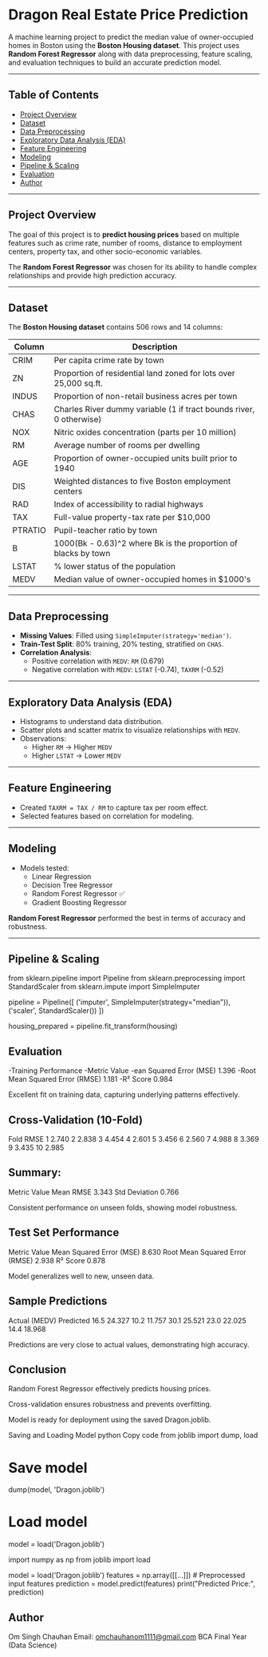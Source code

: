 # Dragon Real Estate Price Prediction

A machine learning project to predict the median value of owner-occupied homes in Boston using the **Boston Housing dataset**. This project uses **Random Forest Regressor** along with data preprocessing, feature scaling, and evaluation techniques to build an accurate prediction model.

---

## Table of Contents

- [Project Overview](#project-overview)  
- [Dataset](#dataset)  
- [Data Preprocessing](#data-preprocessing)  
- [Exploratory Data Analysis (EDA)](#exploratory-data-analysis-eda)  
- [Feature Engineering](#feature-engineering)  
- [Modeling](#modeling)  
- [Pipeline & Scaling](#pipeline--scaling)  
- [Evaluation](#evaluation)  
- [Author](#author)  

---

## Project Overview

The goal of this project is to **predict housing prices** based on multiple features such as crime rate, number of rooms, distance to employment centers, property tax, and other socio-economic variables.  

The **Random Forest Regressor** was chosen for its ability to handle complex relationships and provide high prediction accuracy.

---

## Dataset

The **Boston Housing dataset** contains 506 rows and 14 columns:

| Column | Description |
|--------|-------------|
| CRIM | Per capita crime rate by town |
| ZN | Proportion of residential land zoned for lots over 25,000 sq.ft. |
| INDUS | Proportion of non-retail business acres per town |
| CHAS | Charles River dummy variable (1 if tract bounds river, 0 otherwise) |
| NOX | Nitric oxides concentration (parts per 10 million) |
| RM | Average number of rooms per dwelling |
| AGE | Proportion of owner-occupied units built prior to 1940 |
| DIS | Weighted distances to five Boston employment centers |
| RAD | Index of accessibility to radial highways |
| TAX | Full-value property-tax rate per $10,000 |
| PTRATIO | Pupil-teacher ratio by town |
| B | 1000(Bk - 0.63)^2 where Bk is the proportion of blacks by town |
| LSTAT | % lower status of the population |
| MEDV | Median value of owner-occupied homes in $1000's |

---

## Data Preprocessing

- **Missing Values**: Filled using `SimpleImputer(strategy='median')`.  
- **Train-Test Split**: 80% training, 20% testing, stratified on `CHAS`.  
- **Correlation Analysis**:
  - Positive correlation with `MEDV`: `RM` (0.679)  
  - Negative correlation with `MEDV`: `LSTAT` (-0.74), `TAXRM` (-0.52)  

---

## Exploratory Data Analysis (EDA)

- Histograms to understand data distribution.  
- Scatter plots and scatter matrix to visualize relationships with `MEDV`.  
- Observations:
  - Higher `RM` → Higher `MEDV`  
  - Higher `LSTAT` → Lower `MEDV`  

---

## Feature Engineering

- Created `TAXRM = TAX / RM` to capture tax per room effect.  
- Selected features based on correlation for modeling.

---

## Modeling

- Models tested:
  - Linear Regression  
  - Decision Tree Regressor  
  - Random Forest Regressor ✅  
  - Gradient Boosting Regressor  

**Random Forest Regressor** performed the best in terms of accuracy and robustness.

---

## Pipeline & Scaling

from sklearn.pipeline import Pipeline
from sklearn.preprocessing import StandardScaler
from sklearn.impute import SimpleImputer

pipeline = Pipeline([
    ('imputer', SimpleImputer(strategy="median")),
    ('scaler', StandardScaler())
])

housing_prepared = pipeline.fit_transform(housing)

## Evaluation

-Training Performance
-Metric	Value
-ean Squared Error (MSE)	1.396
-Root Mean Squared Error (RMSE)	1.181
-R² Score	0.984

Excellent fit on training data, capturing underlying patterns effectively.


## Cross-Validation (10-Fold)


Fold	RMSE
1	2.740
2	2.838
3	4.454
4	2.601
5	3.456
6	2.560
7	4.988
8	3.369
9	3.435
10	2.985

## Summary:

Metric	Value
Mean RMSE	3.343
Std Deviation	0.766

Consistent performance on unseen folds, showing model robustness.

## Test Set Performance
Metric	Value
Mean Squared Error (MSE)	8.630
Root Mean Squared Error (RMSE)	2.938
R² Score	0.878

Model generalizes well to new, unseen data.

## Sample Predictions
Actual (MEDV)	Predicted
16.5	24.327
10.2	11.757
30.1	25.521
23.0	22.025
14.4	18.968

Predictions are very close to actual values, demonstrating high accuracy.

## Conclusion
Random Forest Regressor effectively predicts housing prices.

Cross-validation ensures robustness and prevents overfitting.

Model is ready for deployment using the saved Dragon.joblib.

Saving and Loading Model
python
Copy code
from joblib import dump, load

# Save model
dump(model, 'Dragon.joblib')

# Load model

model = load('Dragon.joblib')

import numpy as np
from joblib import load

model = load('Dragon.joblib')
features = np.array([[...]])  # Preprocessed input features
prediction = model.predict(features)
print("Predicted Price:", prediction)


## Author
Om Singh Chauhan
Email: omchauhanom1111@gmail.com
BCA Final Year (Data Science)

